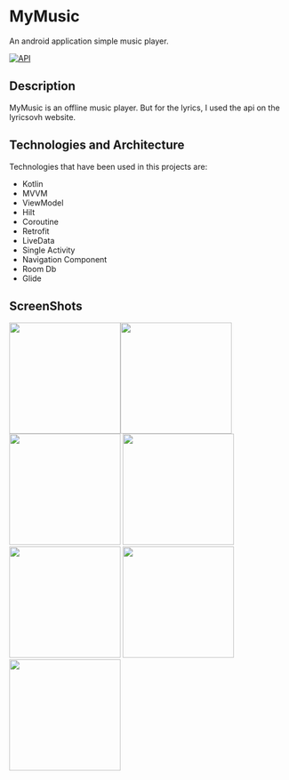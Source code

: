 # MyMusic
An android application simple music player. 

[![API](https://img.shields.io/badge/API-21%2B-brightgreen.svg?style=flat)](https://android-arsenal.com/api?level=21)

## Description
MyMusic is an offline music player. But for the lyrics, I used the api on the lyricsovh website.

## Technologies and Architecture
Technologies that have been used in this projects are:
*   Kotlin
*   MVVM
*   ViewModel
*   Hilt
*   Coroutine
*   Retrofit
*   LiveData
*   Single Activity
*   Navigation Component
*   Room Db
*   Glide

## ScreenShots
<img src="https://user-images.githubusercontent.com/58416397/130192653-633aa287-5422-4642-bc85-28a348706d43.jpg" width="200"/><img
src="https://user-images.githubusercontent.com/58416397/130324008-a27cb4fb-76a9-4334-a234-91cfb53e205b.jpg" width="200"/><img 
src="https://user-images.githubusercontent.com/58416397/130192535-9f046fc3-1533-46d2-8ec0-65bf9af29dfa.jpg" width="200"/> <img
src="https://user-images.githubusercontent.com/58416397/130192550-0f160b80-3c31-4a87-abf2-c4c888c6c742.jpg" width="200"/>
<img src="https://user-images.githubusercontent.com/58416397/130192562-710456ec-f9c3-4f08-8903-c1a610a326d7.jpg" width="200"/>
<img src="https://user-images.githubusercontent.com/58416397/130192585-5cfc377a-d3da-4185-b231-5cd6c2cbfc6f.jpg" width="200"/>
<img src="https://user-images.githubusercontent.com/58416397/130192597-d31beb30-7e1d-4515-ae95-c89e8c9e0be6.jpg" width="200"/>


